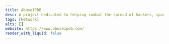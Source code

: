 ```yaml
---
title: AbuseIPDB
desc: A project dedicated to helping combat the spread of hackers, spammers, and abusive activity on the internet.
tags: [Network]
alts: []
website: https://www.abuseipdb.com/
render_with_liquid: false
---
```


